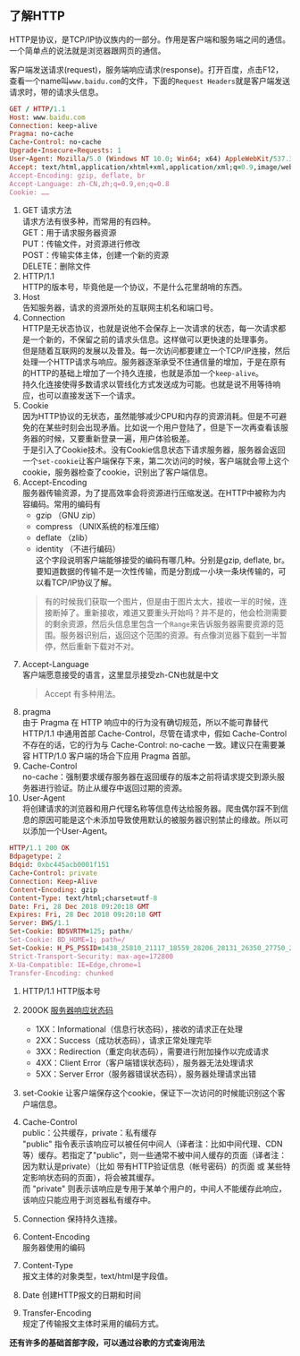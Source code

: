 ## 了解HTTP
HTTP是协议，是TCP/IP协议族内的一部分。作用是客户端和服务端之间的通信。一个简单点的说法就是浏览器跟网页的通信。

客户端发送请求(request)，服务端响应请求(response)。打开百度，点击F12，查看一个name叫`www.baidu.com`的文件，下面的`Request Headers`就是客户端发送请求时，带的请求头信息。
```ruby
GET / HTTP/1.1
Host: www.baidu.com
Connection: keep-alive
Pragma: no-cache
Cache-Control: no-cache
Upgrade-Insecure-Requests: 1
User-Agent: Mozilla/5.0 (Windows NT 10.0; Win64; x64) AppleWebKit/537.36 (KHTML, like Gecko) Chrome/71.0.3578.98 Safari/537.36
Accept: text/html,application/xhtml+xml,application/xml;q=0.9,image/webp,image/apng,*/*;q=0.8
Accept-Encoding: gzip, deflate, br
Accept-Language: zh-CN,zh;q=0.9,en;q=0.8
Cookie: ……
```    
1. GET 请求方法     
    请求方法有很多种，而常用的有四种。      
    GET：用于请求服务器资源     
    PUT：传输文件，对资源进行修改       
    POST：传输实体主体，创建一个新的资源        
    DELETE：删除文件
2. HTTP/1.1     
    HTTP的版本号，毕竟他是一个协议，不是什么花里胡哨的东西。
3. Host     
    告知服务器，请求的资源所处的互联网主机名和端口号。
4. Connection   
    HTTP是无状态协议，也就是说他不会保存上一次请求的状态，每一次请求都是一个新的，不保留之前的请求头信息。这样做可以更快速的处理事务。      
    但是随着互联网的发展以及普及。每一次访问都要建立一个TCP/IP连接，然后处理一个HTTP请求与响应。服务器逐渐承受不住通信量的增加，于是在原有的HTTP的基础上增加了一个持久连接，也就是添加一个`keep-alive`。    
    持久化连接使得多数请求以管线化方式发送成为可能。也就是说不用等待响应，也可以直接发送下一个请求。
5. Cookie      
    因为HTTP协议的无状态，虽然能够减少CPU和内存的资源消耗。但是不可避免的在某些时刻会出现矛盾。比如说一个用户登陆了，但是下一次再查看该服务器的时候，又要重新登录一遍，用户体验极差。   
    于是引入了Cookie技术。没有Cookie信息状态下请求服务器，服务器会返回一个`set-cookie`让客户端保存下来，第二次访问的时候，客户端就会带上这个cookie，服务器检查了cookie，识别出了客户端信息。
6. Accept-Encoding      
    服务器传输资源，为了提高效率会将资源进行压缩发送。在HTTP中被称为内容编码。常用的编码有
    - gzip （GNU zip）
    - compress （UNIX系统的标准压缩）
    - deflate （zlib）
    - identity （不进行编码）       
    这个字段说明客户端能够接受的编码有哪几种。分别是gzip, deflate, br。     
    要知道数据的传输不是一次性传输，而是分割成一小块一条块传输的，可以看TCP/IP协议了解。
    >有的时候我们获取一个图片，但是由于图片太大，接收一半的时候，连接断掉了。重新接收，难道又要重头开始吗？并不是的，他会检测需要的剩余资源，然后头信息里包含一个`Range`来告诉服务器需要资源的范围。服务器识别后，返回这个范围的资源。有点像浏览器下载到一半暂停，然后重新下载对不对。
7. Accept-Language      
    客户端愿意接受的语言，这里显示接受zh-CN也就是中文
    >Accept 有多种用法。
8. pragma   
    由于 Pragma 在 HTTP 响应中的行为没有确切规范，所以不能可靠替代 HTTP/1.1 中通用首部 Cache-Control，尽管在请求中，假如 Cache-Control 不存在的话，它的行为与 Cache-Control: no-cache 一致。建议只在需要兼容 HTTP/1.0 客户端的场合下应用 Pragma 首部。
9. Cache-Control    
    no-cache：强制要求缓存服务器在返回缓存的版本之前将请求提交到源头服务器进行验证。防止从缓存中返回过期的资源。
10. User-Agent      
    将创建请求的浏览器和用户代理名称等信息传达给服务器。爬虫偶尔踩不到信息的原因可能是这个未添加导致使用默认的被服务器识别禁止的缘故。所以可以添加一个User-Agent。



```ruby
HTTP/1.1 200 OK
Bdpagetype: 2
Bdqid: 0xbc445acb0001f151
Cache-Control: private
Connection: Keep-Alive
Content-Encoding: gzip
Content-Type: text/html;charset=utf-8
Date: Fri, 28 Dec 2018 09:20:18 GMT
Expires: Fri, 28 Dec 2018 09:20:18 GMT
Server: BWS/1.1
Set-Cookie: BDSVRTM=125; path=/
Set-Cookie: BD_HOME=1; path=/
Set-Cookie: H_PS_PSSID=1438_25810_21117_18559_28206_28131_26350_27750_28140; path=/; domain=.baidu.com
Strict-Transport-Security: max-age=172800
X-Ua-Compatible: IE=Edge,chrome=1
Transfer-Encoding: chunked
```

1. HTTP/1.1 HTTP版本号
2. 200OK [服务器响应状态码](https://zh.wikipedia.org/wiki/HTTP%E7%8A%B6%E6%80%81%E7%A0%81)       
    - 1XX：Informational（信息行状态码），接收的请求正在处理
    - 2XX：Success（成功状态码），请求正常处理完毕
    - 3XX：Redirection（重定向状态码），需要进行附加操作以完成请求
    - 4XX：Client Error（客户端错误状态码），服务器无法处理请求
    - 5XX：Server Error（服务器错误状态码），服务器处理请求出错    

3. set-Cookie   让客户端保存这个cookie，保证下一次访问的时候能识别这个客户端信息。
4. Cache-Control        
    public：公共缓存，private：私有缓存     
    "public" 指令表示该响应可以被任何中间人（译者注：比如中间代理、CDN等）缓存。若指定了"public"，则一些通常不被中间人缓存的页面（译者注：因为默认是private）（比如 带有HTTP验证信息（帐号密码）的页面 或 某些特定影响状态码的页面），将会被其缓存。    
    而 "private" 则表示该响应是专用于某单个用户的，中间人不能缓存此响应，该响应只能应用于浏览器私有缓存中。
5. Connection
    保持持久连接。
6. Content-Encoding     
    服务器使用的编码
7. Content-Type     
    报文主体的对象类型，text/html是字段值。
8. Date
    创建HTTP报文的日期和时间
9. Transfer-Encoding        
    规定了传输报文主体时采用的编码方式。

**还有许多的基础首部字段，可以通过谷歌的方式查询用法**










